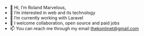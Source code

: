 - 👋 Hi, I’m Roland Marvelous,
- 👀 I’m interested in web and its technology
- 🌱 I’m currently working with Laravel
- 💞️ I welcome collaboration, open source and paid jobs
- 📫 You can reach me through my email thekontinet@gmail.com
